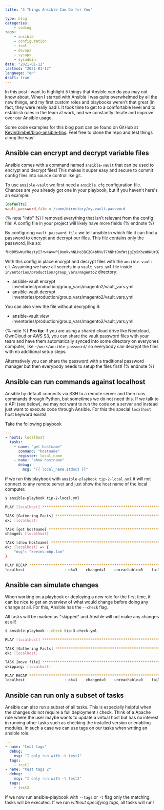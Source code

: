 ```yaml
---
title: "5 Things Ansible Can Do for You"

type: blog
categories:
    - coding
tags:
    - ansible
    - configuration
    - tool
    - devops
    - sysops
    - sysadmin
date: "2021-01-12"
lastmod: "2021-01-12"
language: "en"
draft: true
---
```


In this post I want to highlight 5 things that Ansible can do you may not know about. When I started with Ansible I was quite overwhelmed by all the new things, and my first custom roles and playbooks weren't that great (in fact, they were really bad!). It took time to get to a comfortable level and to establish rules in the team at work, and we constantly iterate and improve over our Ansible usage.

Some code examples for this blog post can be found on GitHub at [KevinGimbel/blog-ansible-tips](https://github.com/KevinGimbel/blog-ansible-tips). Feel free to clone the repo and test things along the way!

## Ansible can encrypt and decrypt variable files

Ansible comes with a command named `ansible-vault` that can be used to encrypt and decrypt files! This makes it super easy and secure to commit config files into source control like git. 

To use `ansible-vault` we first need a `ansible.cfg` configuration file. Chances are you already got one in your playbook, but if you haven't here's an example:

```ini
[defaults]
vault_password_file = /some/directory/my.vault.password
```

{% note "info" %}
I removed everything that isn't relevant from the config file! A config file in your project will likely have more fields
{% endnote %}

By configuring `vault_password_file` we tell ansible in which file it can find a password to encrypt and decrypt our files. This file contains only the password, like so:

```bash
fHd0M5wWuYRqstyI7rw4WvwP10xnkvhNLHo3BC2O4bhVuT7hNhtOnfWtjgIySKhzWHNUr3Z6Nn9uU93yDbmqymGXFmUkjGhXCBmCc468rwrQsEg2HMt1h0Pmqj5yVTkN
```

With this config in place encrypt and decrypt files with the `ansible-vault` cli. Assuming we have all secrets in a `vault_vars.yml` file inside `inventories/production/group_vars/magento2` directory:

- ansible-vault encrypt inventories/production/group_vars/magento2/vault_vars.yml
- ansible-vault decrypt inventories/production/group_vars/magento2/vault_vars.yml

You can also view the file without decrypting it:

- ansible-vault view inventories/production/group_vars/magento2/vault_vars.yml

{% note %}
**Pro tip**: If you are using a shared cloud drive like Nextcloud, OwnCloud or AWS S3, you can share the vault password files with your team and have them automatically synced into some directory on everyones computer, like `~/work/ansible-password/` so everybody can decrypt the files with no additional setup steps. 

Alternatively you can share the password with a traditional password manager but then everybody needs to setup the files first!
{% endnote %}

## Ansible can run commands against localhost

Ansible by default connects via SSH to a remote server and then runs commands through Python, but sometimes we do not need this. If we talk to a API (see below), we may not want to run the code on a server and instead just want to execute code through Ansible. For this the special `localhost` host keyword exists!

Take the following playbook

```yaml
---
- hosts: localhost
  tasks:
    - name: "get hostname"
      command: "hostname"
      register: local_name
    - name: "show hostname"
      debug:
        msg: "{{ local_name.stdout }}"
```

If we run this playbook with `ansible-playbook tip-2-local.yml` it will not connect to any remote server and just show the host name of the local computer.

```bash
$ ansible-playbook tip-2-local.yml

PLAY [localhost] **************************************************************************************************

TASK [Gathering Facts] ********************************************************************************************
ok: [localhost]

TASK [get hostname] ***********************************************************************************************
changed: [localhost]

TASK [show hostname] **********************************************************************************************
ok: [localhost] => {
    "msg": "kevins-mbp.lan"
}

PLAY RECAP ********************************************************************************************************
localhost                  : ok=3    changed=1    unreachable=0    failed=0    skipped=0    rescued=0    ignored=0   

```

## Ansible can simulate changes

When working on a playbook or deploying a new role for the first time, it can be nice to get an overview of what would change before doing any change at all. For this, Ansible has the `--check` flag.

All tasks will be marked as "skipped" and Ansible will not make any changes at all!

```bash
$ ansible-playbook --check tip-3-check.yml

PLAY [localhost] **************************************************************************************************

TASK [Gathering Facts] ********************************************************************************************
ok: [localhost]

TASK [move file] **************************************************************************************************
skipping: [localhost]

PLAY RECAP ********************************************************************************************************
localhost                  : ok=1    changed=0    unreachable=0    failed=0    skipped=1    rescued=0    ignored=0   

```

## Ansible can run only a subset of tasks

Ansible can also run a subset of all tasks. This is especially helpful when the changes do not require a full deployment / check. Think of a Apache role where the user maybe wants to update a virtual host but has no interest in running other tasks such as checking the installed version or enabling modules. In such a case we can use tags on our tasks when writing an ansible role.

```yaml
---
- name: "test tags"
  debug:
    msg: "I only run with -t test1"
  tags:
    - test1
- name: "test tags 2"
  debug:
    msg: "I only run with -t test2"
  tags:
    - test2
```

If we now run ansible-playbook with `--tags` or `-t` flag only the matching tasks will be executed. If we run _without specifying tags_, all tasks will run!